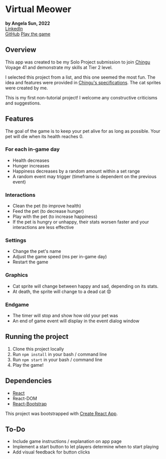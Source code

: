 # Virtual Meower
**by Angela Sun, 2022**  
[LinkedIn](https://linkedin.com/in/angela-sun-flores)  
[GitHub](https://github.com/valanex)
[Play the game](https://comforting-peony-5b904b.netlify.app)
## Overview
This app was created to be my Solo Project submission to join [Chingu](https://www.chingu.io/) Voyage 41 and demonstrate my skills at Tier 2 level.  

I selected this project from a list, and this one seemed the most fun. The idea and features were provided in [Chingu's specifications](https://github.com/chingu-voyages/soloproject-tier2-virtualpet). The cat sprites were created by me. 

This is my first non-tutorial project! I welcome any constructive criticisms and suggestions. 

## Features

The goal of the game is to keep your pet alive for as long as possible. Your pet will die when its health reaches 0. 

### For each in-game day
- Health decreases
- Hunger increases
- Happiness decreases by a random amount within a set range
- A random event may trigger (timeframe is dependent on the previous event)

### Interactions
- Clean the pet (to improve health)
- Feed the pet (to decrease hunger)
- Play with the pet (to increase happiness)
- If the pet is hungry or unhappy, their stats worsen faster and your interactions are less effective

### Settings
- Change the pet's name
- Adjust the game speed (ms per in-game day)
- Restart the game

### Graphics
- Cat sprite will change between happy and sad, depending on its stats.
- At death, the sprite will change to a dead cat 😟

### Endgame
- The timer will stop and show how old your pet was
- An end of game event will display in the event dialog window

## Running the project

1. Clone this project locally
2. Run `npm install` in your bash / command line
3. Run `npm start` in your bash / command line
4. Play the game!

## Dependencies
- [React](https://reactjs.org/)
- React-DOM
- [React-Bootstrap](https://react-bootstrap.github.io/)

This project was bootstrapped with [Create React App](https://github.com/facebook/create-react-app).

## To-Do
- Include game instructions / explanation on app page
- Implement a start button to let players determine when to start playing
- Add visual feedback for button clicks
